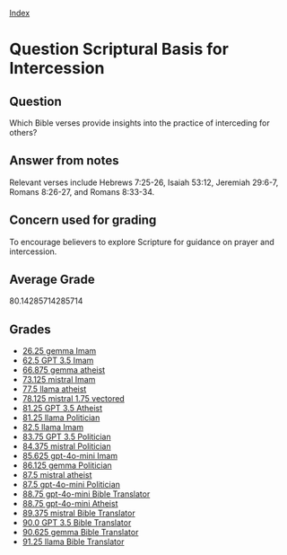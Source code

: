 
[Index](../../index.md)
# Question Scriptural Basis for Intercession
## Question
Which Bible verses provide insights into the practice of interceding for others?

## Answer from notes
Relevant verses include Hebrews 7:25-26, Isaiah 53:12, Jeremiah 29:6-7, Romans 8:26-27, and Romans 8:33-34.

## Concern used for grading
To encourage believers to explore Scripture for guidance on prayer and intercession.

## Average Grade
80.14285714285714

## Grades
 * [26.25 gemma Imam](../answers/gemma_Imam/Scriptural_Basis_for_Intercession.md)
 * [62.5 GPT 3.5 Imam](../answers/GPT_3.5_Imam/Scriptural_Basis_for_Intercession.md)
 * [66.875 gemma atheist](../answers/gemma_atheist/Scriptural_Basis_for_Intercession.md)
 * [73.125 mistral Imam](../answers/mistral_Imam/Scriptural_Basis_for_Intercession.md)
 * [77.5 llama atheist](../answers/llama_atheist/Scriptural_Basis_for_Intercession.md)
 * [78.125 mistral 1.75 vectored](../answers/mistral_1.75_vectored/Scriptural_Basis_for_Intercession.md)
 * [81.25 GPT 3.5 Atheist](../answers/GPT_3.5_Atheist/Scriptural_Basis_for_Intercession.md)
 * [81.25 llama Politician](../answers/llama_Politician/Scriptural_Basis_for_Intercession.md)
 * [82.5 llama Imam](../answers/llama_Imam/Scriptural_Basis_for_Intercession.md)
 * [83.75 GPT 3.5 Politician](../answers/GPT_3.5_Politician/Scriptural_Basis_for_Intercession.md)
 * [84.375 mistral Politician](../answers/mistral_Politician/Scriptural_Basis_for_Intercession.md)
 * [85.625 gpt-4o-mini Imam](../answers/gpt-4o-mini_Imam/Scriptural_Basis_for_Intercession.md)
 * [86.125 gemma Politician](../answers/gemma_Politician/Scriptural_Basis_for_Intercession.md)
 * [87.5 mistral atheist](../answers/mistral_atheist/Scriptural_Basis_for_Intercession.md)
 * [87.5 gpt-4o-mini Politician](../answers/gpt-4o-mini_Politician/Scriptural_Basis_for_Intercession.md)
 * [88.75 gpt-4o-mini Bible Translator](../answers/gpt-4o-mini_Bible_Translator/Scriptural_Basis_for_Intercession.md)
 * [88.75 gpt-4o-mini Atheist](../answers/gpt-4o-mini_Atheist/Scriptural_Basis_for_Intercession.md)
 * [89.375 mistral Bible Translator](../answers/mistral_Bible_Translator/Scriptural_Basis_for_Intercession.md)
 * [90.0 GPT 3.5 Bible Translator](../answers/GPT_3.5_Bible_Translator/Scriptural_Basis_for_Intercession.md)
 * [90.625 gemma Bible Translator](../answers/gemma_Bible_Translator/Scriptural_Basis_for_Intercession.md)
 * [91.25 llama Bible Translator](../answers/llama_Bible_Translator/Scriptural_Basis_for_Intercession.md)
